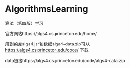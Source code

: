 # AlgorithmsLearning
算法（第四版）学习

官方网站https://algs4.cs.princeton.edu/home/

用到的库algs4.jar和数据algs4-data.zip可从 https://algs4.cs.princeton.edu/code/ 下载

data链接https://algs4.cs.princeton.edu/code/algs4-data.zip
